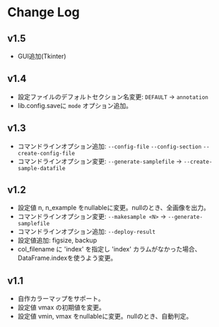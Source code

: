 # Change Log

## v1.5

- GUI追加(Tkinter)

## v1.4

- 設定ファイルのデフォルトセクション名変更: `DEFAULT` -> `annotation`
- lib.config.saveに `mode` オプション追加。

## v1.3

- コマンドラインオプション追加: `--config-file` `--config-section` `--create-config-file`
- コマンドラインオプション変更: `--generate-samplefile` -> `--create-sample-datafile`

## v1.2

- 設定値 n, n_example をnullableに変更。nullのとき、全画像を出力。
- コマンドラインオプション変更: `--makesample <N>` -> `--generate-samplefile`
- コマンドラインオプション追加: `--deploy-result`
- 設定値追加: figsize, backup
- col_filename に 'index' を指定し 'index' カラムがなかった場合、DataFrame.indexを使うよう変更。

## v1.1

- 自作カラーマップをサポート。
- 設定値 vmax の初期値を変更。
- 設定値 vmin, vmax をnullableに変更。nullのとき、自動判定。
